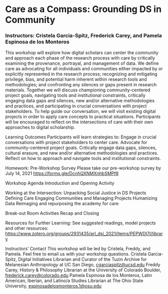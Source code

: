 # Care as a Compass: Grounding DS in Community
### Instructors: Cristela Garcia-Spitz, Frederick Carey, and Pamela Espinosa de los Monteros

This workshop will explore how digital scholars can center the community and approach each phase of the research process with care by critically examining the provenance, portrayal, and management of data. We define care as advocating for all individuals and communities either impacted by or explicitly represented in the research process; recognizing and mitigating privilege, bias, and potential harm inherent within research tools and methodologies; and confronting any silences or gaps present in research materials. Together we will discuss championing community-centered project goals, navigating tools and institutional constraints, critically engaging data gaps and silences, new and/or alternative methodologies and practices, and participating in crucial conversations with project stakeholders. To help guide our conversation, we will visit existing digital projects in order to apply care concepts to practical situations. Participants will be encouraged to reflect on the intersections of care with their own approaches to digital scholarship.

Learning Outcomes
Participants will learn strategies to:
Engage in crucial conversations with project stakeholders to center care.
Advocate for community-centered project goals.
Critically engage data gaps, silences, cultural erasure, and new and/or alternative methodologies and practices.
Reflect on how to approach and navigate tools and institutional constraints.

Homework: Pre-Workshop Survey 
Please take our pre-workshop survey by July 14, 2021
https://forms.gle/DcnhQXNMXnhbSMPf8

Workshop Agenda
Introduction and Opening Activity 

Working at the Intersection: Unpacking Social Justice in DS Projects 
Defining Care 
Engaging Communities and Managing Projects
Humanizing Data 
Reimaging and repurposing the academy for care 

Break-out Room Activities
Recap and Closing

Resources for Further Learning:
See suggested readings, model projects and other resources:
https://www.zotero.org/groups/2931435/arl_dsi_2021/items/PEPWDI7I/library


Instructors’ Contact
This workshop will be led by Cristela, Freddy, and Pamela. Feel free to email us with your workshop questions.
Cristela Garcia-Spitz, Digital Initiatives Librarian and Curator of the Tuzin Archive for Melanesian Anthropology at UC San Diego, cgarciaspitz@ucsd.edu
Freddy Carey, History & Philosophy Librarian at the University of Colorado Boulder, frederick.carey@colorado.edu
Pamela Espinosa de los Monteros, Latin American, Iberian, and Latino/a Studies Librarian at The Ohio State University,  espinosadelosmonteros.1@osu.edu
